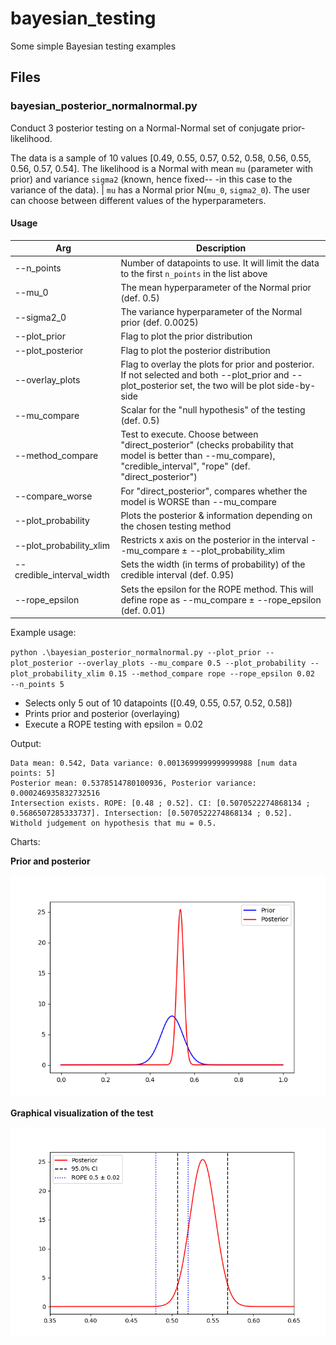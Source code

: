 # bayesian_testing

Some simple Bayesian testing examples


## Files

### bayesian_posterior_normalnormal.py

Conduct 3 posterior testing on a Normal-Normal set of conjugate prior-likelihood.

The data is a sample of 10 values [0.49, 0.55, 0.57, 0.52, 0.58, 0.56, 0.55, 0.56, 0.57, 0.54].
The likelihood is a Normal with mean `mu` (parameter with prior) and variance `sigma2` (known, hence fixed-- -in this case to the variance of the data). |
`mu` has a Normal prior N(`mu_0`, `sigma2_0`).
The user can choose between different values of the hyperparameters.

#### Usage

| Arg | Description |
| ------------- | ------------- |
| --n_points | Number of datapoints to use. It will limit the data to the first `n_points` in the list above |
| --mu_0 | The mean hyperparameter of the Normal prior (def. 0.5) |
| --sigma2_0 | The variance hyperparameter of the Normal prior (def. 0.0025) |
| --plot_prior | Flag to plot the prior distribution |
| --plot_posterior | Flag to plot the posterior distribution |
| --overlay_plots | Flag to overlay the plots for prior and posterior. If not selected and both --plot_prior and --plot_posterior set, the two will be plot side-by-side |
| --mu_compare | Scalar for the "null hypothesis" of the testing (def. 0.5) |
| --method_compare | Test to execute. Choose between "direct_posterior" (checks probability that model is better than --mu_compare), "credible_interval", "rope" (def. "direct_posterior") |
| --compare_worse | For "direct_posterior", compares whether the model is WORSE than --mu_compare |
| --plot_probability | Plots the posterior & information depending on the chosen testing method |
| --plot_probability_xlim | Restricts x axis on the posterior in the interval --mu_compare ± --plot_probability_xlim |
| --credible_interval_width | Sets the width (in terms of probability) of the credible interval (def. 0.95) |
| --rope_epsilon | Sets the epsilon for the ROPE method. This will define rope as --mu_compare ± --rope_epsilon (def. 0.01) |

Example usage:

`python .\bayesian_posterior_normalnormal.py --plot_prior --plot_posterior --overlay_plots --mu_compare 0.5 --plot_probability --plot_probability_xlim 0.15 --method_compare rope --rope_epsilon 0.02  --n_points 5`

* Selects only 5 out of 10 datapoints ([0.49, 0.55, 0.57, 0.52, 0.58])
* Prints prior and posterior (overlaying)
* Execute a ROPE testing with epsilon = 0.02

Output:

```
Data mean: 0.542, Data variance: 0.0013699999999999988 [num data points: 5]
Posterior mean: 0.5378514780100936, Posterior variance: 0.000246935832732516
Intersection exists. ROPE: [0.48 ; 0.52]. CI: [0.5070522274868134 ; 0.5686507285333737]. Intersection: [0.5070522274868134 ; 0.52]. Withold judgement on hypothesis that mu = 0.5.
```

Charts:

**Prior and posterior**

![](img/sample_prior_posterior.png)

**Graphical visualization of the test**

![](img/rope_testing.png)
